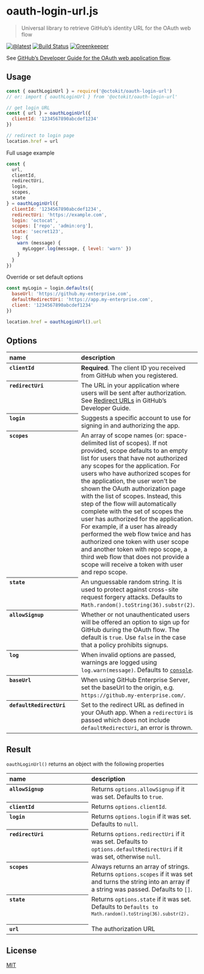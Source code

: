 # oauth-login-url.js

> Universal library to retrieve GitHub’s identity URL for the OAuth web flow

[![@latest](https://img.shields.io/npm/v/@octokit/oauth-login-url.svg)](https://www.npmjs.com/package/@octokit/oauth-login-url)
[![Build Status](https://travis-ci.com/octokit/oauth-login-url.js.svg?branch=master)](https://travis-ci.com/octokit/oauth-login-url.js)
[![Greenkeeper](https://badges.greenkeeper.io/octokit/oauth-login-url.js.svg)](https://greenkeeper.io/)

See [GitHub’s Developer Guide for the OAuth web application flow](https://developer.github.com/enterprise/2.16/apps/building-oauth-apps/authorizing-oauth-apps/#1-request-a-users-github-identity).

## Usage

```js
const { oauthLoginUrl } = require('@octokit/oauth-login-url')
// or: import { oauthLoginUrl } from '@octokit/oauth-login-url'

// get login URL
const { url } = oauthLoginUrl({
  clientId: '1234567890abcdef1234'
})

// redirect to login page
location.href = url
```

Full usage example

```js
const { 
  url,
  clientId,
  redirectUri,  
  login,
  scopes,
  state
} = oauthLoginUrl({
  clientId: '1234567890abcdef1234',
  redirectUri: 'https://example.com',
  login: 'octocat',
  scopes: ['repo', 'admin:org'],
  state: 'secret123',
  log: {
    warn (message) {
      myLogger.log(message, { level: 'warn' })
    }
  }
})
```

Override or set default options

```js
const myLogin = login.defaults({
  baseUrl: 'https://github.my-enterprise.com',
  defaultRedirectUri: 'https://app.my-enterprise.com',
  client: '1234567890abcdef1234'
})

location.href = oauthLoginUrl().url
```

## Options

<table>
  <thead align=left>
    <tr>
      <th width=200>
        name
      </th>
      <th>
        description
      </th>
    </tr>
  </thead>
  <tbody align=left valign=top>
    <tr>
      <th>
        <code>clientId</code>
      </th>
      <td>
        <strong>Required</strong>. The client ID you received from GitHub when you registered.
      </td>
    </tr>
    <tr>
      <th>
        <code>redirectUri</code>
      </th>
      <td>
        The URL in your application where users will be sent after authorization. See <a href="https://developer.github.com/enterprise/2.16/apps/building-oauth-apps/authorizing-oauth-apps/#redirect-urls">Redirect URLs</a> in GitHub’s Developer Guide.
      </td>
    </tr>
    <tr>
      <th>
        <code>login</code>
      </th>
      <td>
        Suggests a specific account to use for signing in and authorizing the app.
      </td>
    </tr>
    <tr>
      <th>
        <code>scopes</code>
      </th>
      <td>
        An array of scope names (or: space-delimited list of scopes). If not provided, scope defaults to an empty list for users that have not authorized any scopes for the application. For users who have authorized scopes for the application, the user won't be shown the OAuth authorization page with the list of scopes. Instead, this step of the flow will automatically complete with the set of scopes the user has authorized for the application. For example, if a user has already performed the web flow twice and has authorized one token with user scope and another token with repo scope, a third web flow that does not provide a scope will receive a token with user and repo scope.
      </td>
    </tr>
    <tr>
      <th>
        <code>state</code>
      </th>
      <td>
        An unguessable random string. It is used to protect against cross-site request forgery attacks.
        Defaults to <code>Math.random().toString(36).substr(2)</code>.
      </td>
    </tr>
    <tr>
      <th>
        <code>allowSignup</code>
      </th>
      <td>
        Whether or not unauthenticated users will be offered an option to sign up for GitHub during the OAuth flow. The default is <code>true</code>. Use <code>false</code> in the case that a policy prohibits signups.
      </td>
    </tr>
    <tr>
      <th>
        <code>log</code>
      </th>
      <td>
        When invalid options are passed, warnings are logged using <code>log.warn(message)</code>. Defaults to <a href="https://developer.mozilla.org/en-US/docs/Web/API/console"><code>console</code></a>.
      </td>
    </tr>
    <tr>
      <th>
        <code>baseUrl</code>
      </th>
      <td>
        When using GitHub Enterprise Server, set the baseUrl to the origin, e.g. <code>https://github.my-enterprise.com/</code>.
      </td>
    </tr>
    <tr>
      <th>
        <code>defaultRedirectUri</code>
      </th>
      <td>
        Set to the redirect URL as defined in your OAuth app. When a <code>redirectUri</code> is passed which does not include <code>defaultRedirectUri</code>, an error is thrown.
      </td>
    </tr>
  </tbody>
</table>

## Result

`oauthLoginUrl()` returns an object with the following properties

<table>
  <thead align=left>
    <tr>
      <th width=200>
        name
      </th>
      <th>
        description
      </th>
    </tr>
  </thead>
  <tbody align=left valign=top>
    <tr>
      <th>
        <code>allowSignup</code>
      </th>
      <td>
        Returns <code>options.allowSignup</code> if it was set. Defaults to <code>true</code>.
      </td>
    </tr>
    <tr>
      <th>
        <code>clientId</code>
      </th>
      <td>
        Returns <code>options.clientId</code>.
      </td>
    </tr>
    <tr>
      <th>
        <code>login</code>
      </th>
      <td>
        Returns <code>options.login</code> if it was set. Defaults to <code>null</code>.
      </td>
    </tr>
    <tr>
      <th>
        <code>redirectUri</code>
      </th>
      <td>
        Returns <code>options.redirectUri</code> if it was set. Defaults to <code>options.defaultRedirectUri</code> if it was set, otherwise <code>null</code>.
      </td>
    </tr>
    <tr>
      <th>
        <code>scopes</code>
      </th>
      <td>
        Always returns an array of strings. Returns <code>options.scopes</code> if it was set and turns the string into an array if a string was passed. Defaults to <code>[]</code>.
      </td>
    </tr>
    <tr>
      <th>
        <code>state</code>
      </th>
      <td>
        Returns <code>options.state</code> if it was set. Defaults to <code>Defaults to <code>Math.random().toString(36).substr(2)</code>.
      </td>
    </tr>
    <tr>
      <th>
        <code>url</code>
      </th>
      <td>
        The authorization URL
      </td>
    </tr>
  </tbody>
</table>

## License

[MIT](LICENSE)